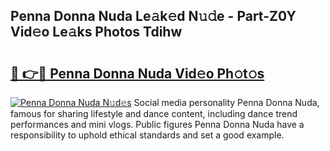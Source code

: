 ## Penna Donna Nuda Le𝚊k𝚎d N𝚞𝚍e - Part-Z0Y Vid𝚎o Le𝚊ks Photos Tdihw

# <h2><a href="http://fbdrzum.evod.top/?m=Penna+Donna+Nuda">🔗 👉🔴 Penna Donna Nuda Vid𝚎o Ph𝚘t𝚘s</a></h2>

[![Penna Donna Nuda N𝚞d𝚎s](https://i.imgur.com/8V9OHl7.gif)](http://fbdrzum.evod.top/?m=Penna+Donna+Nuda)
Social media personality Penna Donna Nuda, famous for sharing lifestyle and dance content, including dance trend performances and mini vlogs. Public figures Penna Donna Nuda have a responsibility to uphold ethical standards and set a good example. 
